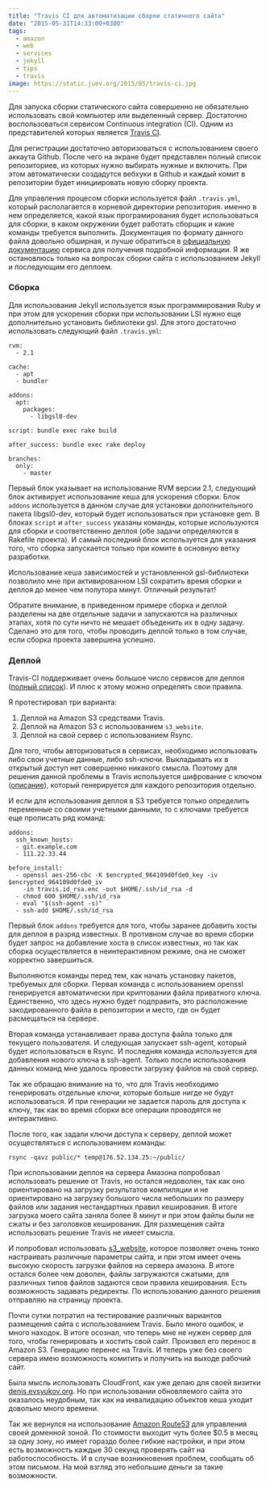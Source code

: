 ```yaml
---
title: "Travis CI для автоматизации сборки статичного сайта"
date: "2015-05-31T14:33:00+0300"
tags:
  - amazon
  - web
  - services
  - jekyll
  - tips
  - travis
image: https://static.juev.org/2015/05/travis-ci.jpg
---
```

Для запуска сборки статического сайта совершенно не обязательно использовать свой компьютер или выделенный сервер. Достаточно воспользоваться сервисом Continuous integration (CI). Одним из представителей которых является [Travis CI](https://travis-ci.org "Travis CI - Test and Deploy You Code with Confidence").

Для регистрации достаточно авторизоваться с использованием своего аккаута Github. После чего на экране будет представлен полный список репозиториев, из которых нужно выбирать нужные и включить. При этом автоматически создадутся вебхуки в Github и каждый комит в репозитории будет инициировать новую сборку проекта.

Для управления процесом сборки используется файл `.travis.yml`, который располагается в корневой директории репозитория. именно в нем определяется, какой язык програмирования будет использоваться для сборки, в каком окружении будет работать сборщик и какие команды требуется выполнить. Документация по формату данного файла довольно обширная, и лучше обратиться в [официальную документацию](http://docs.travis-ci.com "Travis CI: Travis CI Documentation") сервиса для получения подробной информации. Я же остановлюсь только на вопросах сборки сайта с использованием Jekyll и последующим его деплоем.

### Сборка

Для использования Jekyll используется язык программирования Ruby и при этом для ускорения сборки при использовании LSI нужно еще дополнительно установить библиотеки gsl. Для этого достаточно использовать следующий файл `.travis.yml`:

    rvm:
      - 2.1

    cache:
      - apt
      - bundler

    addons:
      apt:
        packages:
          - libgsl0-dev

    script: bundle exec rake build

    after_success: bundle exec rake deploy

    branches:
      only:
        - master

Первый блок указывает на использование RVM версии 2.1, следующий блок активирует использование кеша для ускорения сборки. Блок `addons` используется в данном случае для установки дополнительного пакета libgsl0-dev, который будет использоваться при установке gem. В блоках `script` и `after_success` указаны команды, которые используются для сборки и соответственно деплоя (обе задачи определяются в Rakefile проекта). И самый последний блок используется для указания того, что сборка запускается только при комите в основную ветку разработки.

Использование кеша зависимостей и установленной gsl-библиотеки позволило мне при активированном LSI сократить время сборки и деплоя до менее чем полутора минут. Отличный результат!

Обратите внимание, в приведенном примере сборка и деплой разделены на две отдельные задачи и запускаются на различных этапах, хотя по сути ничто не мешает объеденить их в одну задачу. Сделано это для того, чтобы проводить деплой только в том случае, если сборка проекта завершена успешно.

### Деплой

Travis-CI поддерживает очень большое число сервисов для деплоя ([полный список](http://docs.travis-ci.com/user/deployment/ "Travis CI: Deployment")). И плюс к этому можно определять свои правила.

Я протестировал три варианта:

1. Деплой на Amazon S3 средствами Travis.
1. Деплой на Amazon S3 с использованием `s3_website`.
1. Деплой на свой сервер с использованием Rsync.

Для того, чтобы авторизоваться в сервисах, необходимо использовать либо свои учетные данные, либо ssh-ключи. Выкладывать их в открытый доступ нет совершенно никакого смысла. Поэтому для решения данной проблемы в Travis используется шифрование с ключом ([описание](http://docs.travis-ci.com/user/encryption-keys/ "Travis CI: Encryption keys")), который генерируется для каждого репозитория отдельно.

И если для использования деплоя в S3 требуется только определить переменные со своими учетными данными, то с ключами требуется еще прописать ряд команд:

    addons:
      ssh_known_hosts:
      - git.example.com
      - 111.22.33.44

    before_install:
      - openssl aes-256-cbc -K $encrypted_964109d0fde0_key -iv $encrypted_964109d0fde0_iv
        -in travis.id_rsa.enc -out $HOME/.ssh/id_rsa -d
      - chmod 600 $HOME/.ssh/id_rsa
      - eval "$(ssh-agent -s)"
      - ssh-add $HOME/.ssh/id_rsa

Первый блок `addons` требуется для того, чтобы заранее добавить хосты для деплоя в разряд известных. В противном случае во время сборки будет запрос на добавление хоста в список известных, но так как сборка осуществляется в неинтерактивном режиме, она не сможет корректно завершиться.

Выполняются команды перед тем, как начать установку пакетов, требуемых для сборки. Первая команда с использованием openssl генерируется автоматически при криптовании файла приватного ключа. Единственно, что здесь нужно будет подправить, это расположение закодированного файла в репозитории и место, где он будет расмещаться на сервере.

Вторая команда устанавливает права доступа файла только для текущего пользователя. И следующая запускает ssh-agent, который будет использоваться в Rsync. И последняя команда используется для добавления нового ключа в ssh-agent. Только после использования данных команд мне удалось провести загрузку файлов на свой сервер.

Так же обращаю внимание на то, что для Travis необходимо генерировать отдельные ключи, которые больше нигде не будут использоваться. И при генерации не задается пароль для доступа к ключу, так как во время сборки все операции проводятся не интерактивно.

После того, как задали ключи доступа к серверу, деплой может осуществляться с использованием команды:

    rsync -qavz public/* temp@176.52.134.25:~/public/

При использовании деплоя на сервера Амазона попробовал использовать решение от Travis, но остался недоволен, так как оно ориентировано на загрузку результатов компиляции и не ориентировано на загрузку большого числа небольших по размеру файлов или задания нестандартных правил кеширования. В итоге загрузка моего сайта заняла более 8 минут и при этом файлы были не сжаты и без заголовков кеширования. Для размещения сайта использовать решение Travis не имеет смысла.

И попробовал использовать [s3_website](https://github.com/laurilehmijoki/s3_website "laurilehmijoki/s3_website"), которое позволяет очень тонко настраивать различные параметры сайта, и при этом имеет очень высокую скорость загрузки файлов на сервера амазона. В итоге остался более чем доволен, файлы загружаются сжатыми, для различных типов файлов задаются свои правила кеширования. Есть возможность задавать редиректы. По использованию данного решения отправляю на страницу проекта.

Почти сутки потратил на тестирование различных вариантов размещения сайта с использованием Travis. Было много ошибок, и много находок. В итоге осознал, что теперь мне не нужен сервер для того, чтобы генерировать и хостить свой сайт. Произвел его перенос в Amazon S3. Генерацию перенес на Travis. И теперь уже без своего сервера имею возможность комитить и получить на выходе рабочий сайт.

Была мысль использовать CloudFront, как уже делаю для своей визитки [denis.evsyukov.org](http://denis.evsyukov.org "Denis Evsyukov"). Но при использовании обновляемого сайта это оказалось неудобным, так как на инвалидацию объектов кеша уходит довольно много времени.

Так же вернулся на использование [Amazon Route53](http://aws.amazon.com/route53/ "Amazon Route 53") для управления своей доменной зоной. По стоимости выходит чуть более $0.5 в месяц за одну зону, но имеет гораздо более гибкие настройки, и при этом есть возможность каждые 30 секунд проверять сайт на работоспособность. И в случае возникновения проблем, сообщать об этом письмом. На мой взгляд это небольшие деньги за такие возможности.
